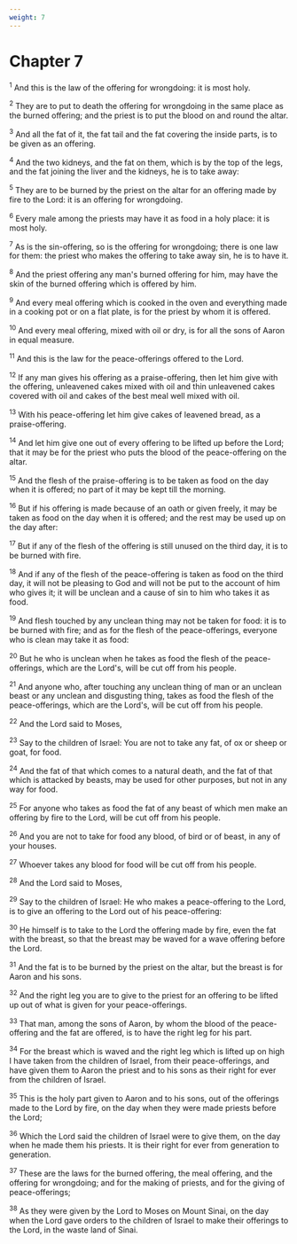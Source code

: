 ```yaml
---
weight: 7
---
```


# Chapter 7

<sup>1</sup> And this is the law of the offering for wrongdoing: it is most holy. 

<sup>2</sup> They are to put to death the offering for wrongdoing in the same place as the burned offering; and the priest is to put the blood on and round the altar. 

<sup>3</sup> And all the fat of it, the fat tail and the fat covering the inside parts, is to be given as an offering. 

<sup>4</sup> And the two kidneys, and the fat on them, which is by the top of the legs, and the fat joining the liver and the kidneys, he is to take away: 

<sup>5</sup> They are to be burned by the priest on the altar for an offering made by fire to the Lord: it is an offering for wrongdoing. 

<sup>6</sup> Every male among the priests may have it as food in a holy place: it is most holy. 

<sup>7</sup> As is the sin-offering, so is the offering for wrongdoing; there is one law for them: the priest who makes the offering to take away sin, he is to have it. 

<sup>8</sup> And the priest offering any man's burned offering for him, may have the skin of the burned offering which is offered by him. 

<sup>9</sup> And every meal offering which is cooked in the oven and everything made in a cooking pot or on a flat plate, is for the priest by whom it is offered. 

<sup>10</sup> And every meal offering, mixed with oil or dry, is for all the sons of Aaron in equal measure. 

<sup>11</sup> And this is the law for the peace-offerings offered to the Lord. 

<sup>12</sup> If any man gives his offering as a praise-offering, then let him give with the offering, unleavened cakes mixed with oil and thin unleavened cakes covered with oil and cakes of the best meal well mixed with oil. 

<sup>13</sup> With his peace-offering let him give cakes of leavened bread, as a praise-offering. 

<sup>14</sup> And let him give one out of every offering to be lifted up before the Lord; that it may be for the priest who puts the blood of the peace-offering on the altar. 

<sup>15</sup> And the flesh of the praise-offering is to be taken as food on the day when it is offered; no part of it may be kept till the morning. 

<sup>16</sup> But if his offering is made because of an oath or given freely, it may be taken as food on the day when it is offered; and the rest may be used up on the day after: 

<sup>17</sup> But if any of the flesh of the offering is still unused on the third day, it is to be burned with fire. 

<sup>18</sup> And if any of the flesh of the peace-offering is taken as food on the third day, it will not be pleasing to God and will not be put to the account of him who gives it; it will be unclean and a cause of sin to him who takes it as food. 

<sup>19</sup> And flesh touched by any unclean thing may not be taken for food: it is to be burned with fire; and as for the flesh of the peace-offerings, everyone who is clean may take it as food: 

<sup>20</sup> But he who is unclean when he takes as food the flesh of the peace-offerings, which are the Lord's, will be cut off from his people. 

<sup>21</sup> And anyone who, after touching any unclean thing of man or an unclean beast or any unclean and disgusting thing, takes as food the flesh of the peace-offerings, which are the Lord's, will be cut off from his people. 

<sup>22</sup> And the Lord said to Moses, 

<sup>23</sup> Say to the children of Israel: You are not to take any fat, of ox or sheep or goat, for food. 

<sup>24</sup> And the fat of that which comes to a natural death, and the fat of that which is attacked by beasts, may be used for other purposes, but not in any way for food. 

<sup>25</sup> For anyone who takes as food the fat of any beast of which men make an offering by fire to the Lord, will be cut off from his people. 

<sup>26</sup> And you are not to take for food any blood, of bird or of beast, in any of your houses. 

<sup>27</sup> Whoever takes any blood for food will be cut off from his people. 

<sup>28</sup> And the Lord said to Moses, 

<sup>29</sup> Say to the children of Israel: He who makes a peace-offering to the Lord, is to give an offering to the Lord out of his peace-offering: 

<sup>30</sup> He himself is to take to the Lord the offering made by fire, even the fat with the breast, so that the breast may be waved for a wave offering before the Lord. 

<sup>31</sup> And the fat is to be burned by the priest on the altar, but the breast is for Aaron and his sons. 

<sup>32</sup> And the right leg you are to give to the priest for an offering to be lifted up out of what is given for your peace-offerings. 

<sup>33</sup> That man, among the sons of Aaron, by whom the blood of the peace-offering and the fat are offered, is to have the right leg for his part. 

<sup>34</sup> For the breast which is waved and the right leg which is lifted up on high I have taken from the children of Israel, from their peace-offerings, and have given them to Aaron the priest and to his sons as their right for ever from the children of Israel. 

<sup>35</sup> This is the holy part given to Aaron and to his sons, out of the offerings made to the Lord by fire, on the day when they were made priests before the Lord; 

<sup>36</sup> Which the Lord said the children of Israel were to give them, on the day when he made them his priests. It is their right for ever from generation to generation. 

<sup>37</sup> These are the laws for the burned offering, the meal offering, and the offering for wrongdoing; and for the making of priests, and for the giving of peace-offerings; 

<sup>38</sup> As they were given by the Lord to Moses on Mount Sinai, on the day when the Lord gave orders to the children of Israel to make their offerings to the Lord, in the waste land of Sinai. 


